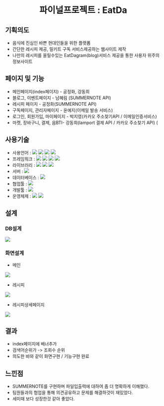 <h1 align="center"> 파이널프로젝트 : EatDa</h1>

## 기획의도
<ul>
  <li>음식에 진심인 바쁜 현대인들을 위한 플랫폼</li>
  <li>간단한 레시피 제공, 밀키트 구독 서비스제공하는 웹사이트 제작</li>
  <li>나만의 레시피를 올릴수있는 EatDagram(blog)서비스 제공을 통한 사용자 위주의 정보사이트</li>
</ul>

## 페이지 및 기능
<ul>
  <li>메인페이지(index페이지) - 공정화, 강동희</li>
  <li>블로그, 이벤트페이지 - 남혜림 (SUMMERNOTE API)</li>
  <li>레시피 페이지 - 공정화(SUMMERNOTE API)</li>
  <li>구독페이지, 관리자페이지 - 윤예지(이메일 발송 서비스)</li>
  <li>로그인, 회원가입, 마이페이지 - 박지영(카카오 주소찾기API / 이메일인증서비스)</li>
  <li>마켓, 장바구니, 결제, 음BTI- 강동희(lamport 결제 API / 카카오 주소찾기 API) (</li>
</ul>

## 사용기술
<ul>
  <li>
    사용언어 : 
    <img src="https://img.shields.io/badge/Java-007396?style=flat-square&logo=java&logoColor=white"/>
    <img src="https://img.shields.io/badge/javascript-orange?style=flat-square&logo=javascript&logoColor=white"/>
    <img src="https://img.shields.io/badge/CSS3-1572B6?style=flat-square&logo=CSS3&logoColor=white"/>
    <img src="https://img.shields.io/badge/HTML5-E34F26?style=flat-square&logo=HTML5&logoColor=white"/>
  </li>
  <li>
    프레임워크 : 
    <img src="https://img.shields.io/badge/Spring Legacy-6DB33F?style=flat-square&logo=Spring&logoColor=white"/>  
    <img src="https://img.shields.io/badge/MyBatis-F80000?style=flat-square&logo=MyBatis&logoColor=white"/> 
    <img src="https://img.shields.io/badge/Maven-C71A36?style=flat-square&logo=maven&logoColor=white"/>
    <img src="https://img.shields.io/badge/Bootstrap-7952B3?style=flat-square&logo=Bootstrap&logoColor=white"/>
  </li>
  <li>
    라이브러리 : 
    <img src="https://img.shields.io/badge/jQuery-0769AD?style=flat-square&logo=jquery&logoColor=white"/> 
    <img src="https://img.shields.io/badge/JSON-black?style=flat-square&logo=json&logoColor=white"/> 
    <img src="https://img.shields.io/badge/GSON-black?style=flat-square&logo=gson&logoColor=white"/>   
  </li>
  <li>
    서버 : 
    <img src="https://img.shields.io/badge/Tomcat9.0-yellow?style=flat-square&logo=apachetomcat&logoColor=white"/>
  </li>
  <li>
    데이터베이스 : 
    <img src="https://img.shields.io/badge/Oracle-F80000?style=flat-square&logo=Oracle&logoColor=white"/>
  </li>
  <li>
    협업툴 :
    <img src="https://img.shields.io/badge/Github-black?style=flat-square&logo=github&logoColor=white"/>
  </li>
  <li>
    개발툴 :
    <img src="https://img.shields.io/badge/Eclipse-2C2255?style=flat-square&logo=EclipseIDE&logoColor=white"/>
  </li>
  <li>
    운영체제 :
    <img src="https://img.shields.io/badge/Windows10-black?style=flat-square&logo=windows&logoColor=white"/>
    <img src="https://img.shields.io/badge/Mac-black?style=flat-square&logo=MacOs&logoColor=white"/> 
  </li>
</ul>

## 설계

<h3>DB설계</h3>
<img src="https://user-images.githubusercontent.com/92419990/150312593-2b43c0fb-a9a3-415a-91d5-79a2b3e97da9.png" />

<h3>화면설계</h3>

- 메인
<img src="https://user-images.githubusercontent.com/92419990/150313856-66432fed-39c9-45f1-b14f-ee11186a442b.PNG" />

- 레시피
<img src="https://user-images.githubusercontent.com/92419990/150313929-3507224d-0a0c-46da-aa52-d4ac6266a1bd.PNG" />

- 레시피상세페이지
<img src="https://user-images.githubusercontent.com/92419990/150314002-464da405-2a5c-436b-8eb4-1a240ae55abc.PNG" />

## 결과
<ul>
  <li>index페이지에 배너추가</li>
  <li>검색어순위가 -> 조회수 순위</li>
  <li>의도한 바와 같이 화면구현 / 기능구현 완료</li>
</ul>

## 느낀점
- SUMMERNOTE를 구현하며 파일입출력에 대하여 좀 더 명확하게 이해했다.
- 팀원들과의 협업을 통해 의견공유하고 문제를 해결하것이 재밌었다.
- 세미때 보다 성장한것 같아 좋았다.

